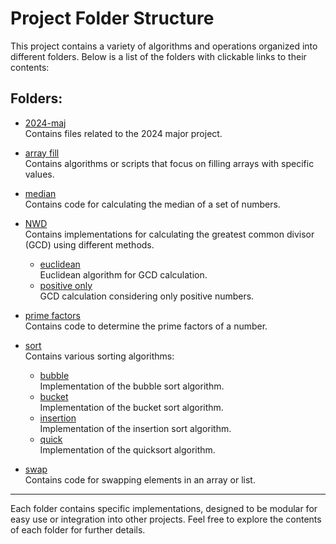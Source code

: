 # Project Folder Structure

This project contains a variety of algorithms and operations organized into different folders. Below is a list of the folders with clickable links to their contents:

## Folders:

- [2024-maj](./2024-maj)  
  Contains files related to the 2024 major project.

- [array fill](./array%20fill)  
  Contains algorithms or scripts that focus on filling arrays with specific values.

- [median](./median)  
  Contains code for calculating the median of a set of numbers.

- [NWD](./NWD)  
  Contains implementations for calculating the greatest common divisor (GCD) using different methods.
  - [euclidean](./NWD/euclidean)  
    Euclidean algorithm for GCD calculation.
  - [positive only](./NWD/positive%20only)  
    GCD calculation considering only positive numbers.

- [prime factors](./prime%20factors)  
  Contains code to determine the prime factors of a number.

- [sort](./sort)  
  Contains various sorting algorithms:
  - [bubble](./sort/bubble)  
    Implementation of the bubble sort algorithm.
  - [bucket](./sort/bucket)  
    Implementation of the bucket sort algorithm.
  - [insertion](./sort/insertion)  
    Implementation of the insertion sort algorithm.
  - [quick](./sort/quick)  
    Implementation of the quicksort algorithm.

- [swap](./swap)  
  Contains code for swapping elements in an array or list.

---

Each folder contains specific implementations, designed to be modular for easy use or integration into other projects. Feel free to explore the contents of each folder for further details.
